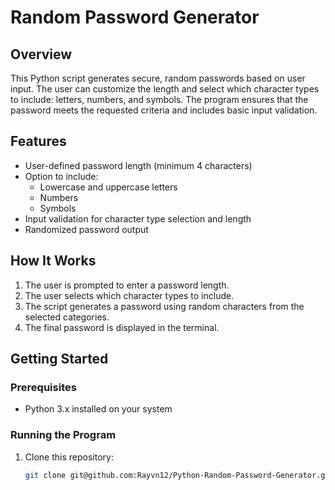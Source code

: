 # Random Password Generator

## Overview

This Python script generates secure, random passwords based on user input. The user can customize the length and select which character types to include: letters, numbers, and symbols. The program ensures that the password meets the requested criteria and includes basic input validation.

## Features

- User-defined password length (minimum 4 characters)
- Option to include:
  - Lowercase and uppercase letters
  - Numbers
  - Symbols
- Input validation for character type selection and length
- Randomized password output

## How It Works

1. The user is prompted to enter a password length.
2. The user selects which character types to include.
3. The script generates a password using random characters from the selected categories.
4. The final password is displayed in the terminal.

## Getting Started

### Prerequisites

- Python 3.x installed on your system

### Running the Program

1. Clone this repository:
   ```bash
   git clone git@github.com:Rayvn12/Python-Random-Password-Generator.git

